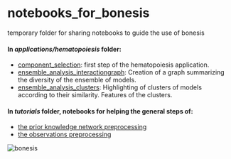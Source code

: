 # notebooks_for_bonesis
temporary folder for sharing notebooks to guide the use of bonesis

#### In *applications/hematopoiesis* folder:
* [component_selection](https://github.com/StephanieChevalier/notebooks_for_bonesis/blob/main/applications/hematopoiesis/component_selection.ipynb): first step of the hematopoiesis application.
* [ensemble_analysis_interactiongraph](https://github.com/StephanieChevalier/notebooks_for_bonesis/blob/main/applications/hematopoiesis/ensemble_analysis_interactiongraph.ipynb): Creation of a graph summarizing the diversity of the ensemble of models.
* [ensemble_analysis_clusters](https://github.com/StephanieChevalier/notebooks_for_bonesis/blob/main/applications/hematopoiesis/ensemble_analysis_clusters.ipynb): Highlighting of clusters of models according to their similarity. Features of the clusters.

#### In *tutorials* folder, notebooks for helping the general steps of:
* [the prior knowledge network preprocessing](https://github.com/StephanieChevalier/notebooks_for_bonesis/blob/main/tutorials/Tutorial%20for%20interaction%20graph%20preprocessing.ipynb)
* [the observations preprocessing](https://github.com/StephanieChevalier/notebooks_for_bonesis/blob/main/tutorials/Tutorial%20for%20observations%20preprocessing.ipynb)

![bonesis](bonesis.png)
